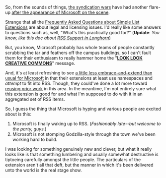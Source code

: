 So, from the sounds of things, [the syndication wars][wars] have had another flare-up [after the appearance of Microsoft on the scene][scene].  

Strange that all the [Frequently Asked Questions about Simple List Extensions][mfaq] are about legal and licensing issues.  I'd really like some answers to questions such as, well, "What's this practically good for?"  (**Update**: *You know, like this doc about [RSS Support in Longhorn][long]*)
 
But, you know, Microsoft probably has whole teams of people constantly scrubbing the tar and feathers off the campus buildings, so I can't fault them for their enthusiasm to really hammer home the "[**LOOK LOOK CREATIVE COMMONS**][cc]" message.

And, it's at least refreshing to see [a little less embrace-and-extend than usual for Microsoft][blue] in that their extensions at least use namespaces and *attempt* to fit into RSS.  Though, they could've done a lot more toward [reusing prior work][prior] in this area.  In the meantime, I'm not entirely sure what this extension is good for and what I'm supposed to do with it in an aggregated set of RSS items.

So, I guess the thing that Microsoft is hyping and various people are excited about is this:

1. Microsoft is finally waking up to RSS.  (*Fashionably late--but welcome to the party, guys.*)
1. Microsoft is not stomping Godzilla-style through the town we've been working hard to build.

I was looking for something genuinely new and clever, but what it really looks like is that something lumbering and usually somewhat destructive is tiptoeing carefully amongst the little people.  The particulars of the extension aren't all that deft, but the manner in which it's been delivered unto the world is the real stage show.

[prior]: http://www.tnl.net/blog/entry/Microsoft_Loves_RSS
[cc]: http://creativecommons.org/weblog/entry/5487
[seq]: http://www.w3schools.com/rdf/rdf_containers.asp
[wars]: http://www.decafbad.com/blog/2004/06/14/info_freako_or_whos_already_past_arguing_about_syndication_formats
[scene]: http://dannyayers.com/archives/2005/06/24/ms-rss/
[mfaq]: http://msdn.microsoft.com/longhorn/understanding/rss/legalfaq/default.aspx
[blue]: http://www.blueskyonmars.com/2005/06/24/rss-in-longhorn/
[long]: http://msdn.microsoft.com/longhorn/understanding/rss/rsslonghorn/#architecture
